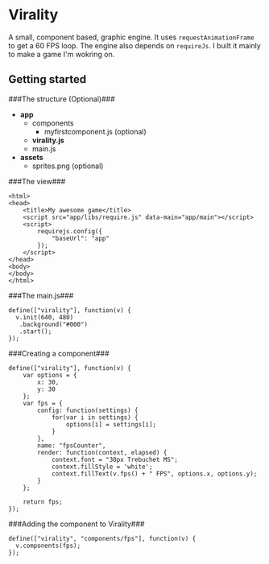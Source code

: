 Virality
========

A small, component based, graphic engine. It uses `requestAnimationFrame` to get a 60 FPS loop. The engine also depends on `requireJs`. I built it mainly to make a game I'm wokring on.

Getting started
---------------

###The structure (Optional)###

- __app__
  - components
      - myfirstcomponent.js (optional)
  - __virality.js__
  - main.js
- __assets__
  - sprites.png (optional)

###The view###

    <html>
    <head>
        <title>My awesome game</title>
        <script src="app/libs/require.js" data-main="app/main"></script>
        <script>
            requirejs.config({
                "baseUrl": "app"
            });
        </script>
    </head>
    <body>
    </body>
    </html>
    
###The main.js###

    define(["virality"], function(v) {
      v.init(640, 480)
       .background("#000")
       .start();
    });
    
###Creating a component###

    define(["virality"], function(v) {
        var options = {
            x: 30,
            y: 30
        };
        var fps = {
            config: function(settings) {
                for(var i in settings) {
                    options[i] = settings[i];
                }
            },
            name: "fpsCounter",
            render: function(context, elapsed) {
                context.font = "30px Trebuchet MS";
                context.fillStyle = 'white';
                context.fillText(v.fps() + " FPS", options.x, options.y);
            }
        };
        
        return fps;
    });

###Adding the component to Virality###

    define(["virality", "components/fps"], function(v) {
      v.components(fps);
    });
